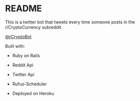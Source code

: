 # README

This is a twitter bot that tweets every time someone posts in the r/CryptoCurrency subreddit. 

[@rCryptoBot](https://twitter.com/rCryptoBot)

Built with:

- Ruby on Rails

- Reddit Api

- Twitter Api

- Rufus-Scheduler

- Deployed on Heroku
